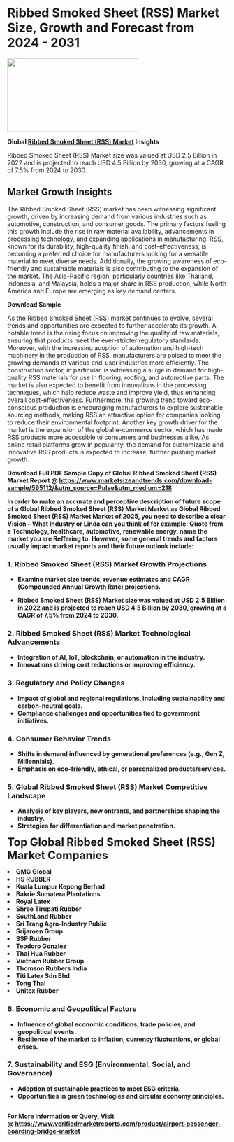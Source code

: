 <H1>Ribbed Smoked Sheet (RSS) Market Size, Growth and Forecast from 2024 - 2031</H1><img class="aligncenter size-medium wp-image-584254" src="https://thirdeyenews.in/wp-content/uploads/2024/09/Global-Market-Research-300x168.jpeg" alt="" width="300" height="168" /><p><strong>Global&nbsp;<a href="https://www.marketsizeandtrends.com/download-sample/595112/&amp;utm_source=Pulse&amp;utm_medium=218">Ribbed Smoked Sheet (RSS) Market</a> Insights</strong></p><p>Ribbed Smoked Sheet (RSS) Market size was valued at USD 2.5 Billion in 2022 and is projected to reach USD 4.5 Billion by 2030, growing at a CAGR of 7.5% from 2024 to 2030.</p><p><h2>Market Growth Insights</h2> <p>The Ribbed Smoked Sheet (RSS) market has been witnessing significant growth, driven by increasing demand from various industries such as automotive, construction, and consumer goods. The primary factors fueling this growth include the rise in raw material availability, advancements in processing technology, and expanding applications in manufacturing. RSS, known for its durability, high-quality finish, and cost-effectiveness, is becoming a preferred choice for manufacturers looking for a versatile material to meet diverse needs. Additionally, the growing awareness of eco-friendly and sustainable materials is also contributing to the expansion of the market. The Asia-Pacific region, particularly countries like Thailand, Indonesia, and Malaysia, holds a major share in RSS production, while North America and Europe are emerging as key demand centers.</p> <p><strong>Download Sample</strong></p> <p>As the Ribbed Smoked Sheet (RSS) market continues to evolve, several trends and opportunities are expected to further accelerate its growth. A notable trend is the rising focus on improving the quality of raw materials, ensuring that products meet the ever-stricter regulatory standards. Moreover, with the increasing adoption of automation and high-tech machinery in the production of RSS, manufacturers are poised to meet the growing demands of various end-user industries more efficiently. The construction sector, in particular, is witnessing a surge in demand for high-quality RSS materials for use in flooring, roofing, and automotive parts. The market is also expected to benefit from innovations in the processing techniques, which help reduce waste and improve yield, thus enhancing overall cost-effectiveness. Furthermore, the growing trend toward eco-conscious production is encouraging manufacturers to explore sustainable sourcing methods, making RSS an attractive option for companies looking to reduce their environmental footprint. Another key growth driver for the market is the expansion of the global e-commerce sector, which has made RSS products more accessible to consumers and businesses alike. As online retail platforms grow in popularity, the demand for customizable and innovative RSS products is expected to increase, further pushing market growth.</p> <p><strong></p><p><span class=""><strong>Download Full PDF Sample Copy of Global Ribbed Smoked Sheet (RSS) Market Report</strong> @ <a href="https://www.marketsizeandtrends.com/download-sample/595112/&amp;utm_source=Pulse&amp;utm_medium=218" target="_blank">https://www.marketsizeandtrends.com/download-sample/595112/&amp;utm_source=Pulse&amp;utm_medium=218</a></span></p><p>In order to make an accurate and perceptive description of future scope of a Global&nbsp;Ribbed Smoked Sheet (RSS) Market Market as Global&nbsp;Ribbed Smoked Sheet (RSS) Market Market of 2025, you need to describe a clear Vision &ndash; What Industry or Linda can you think of for example: Quote from a Technology, healthcare, automotive, renewable energy, name the market you are Reffering to. However, some general trends and factors usually impact market reports and their future outlook include:</p><h3>1.&nbsp;<strong>Ribbed Smoked Sheet (RSS) Market Growth Projections</strong></h3><ul><li>Examine market size trends, revenue estimates and CAGR (Compounded Annual Growth Rate) projections.</li><li><p>Ribbed Smoked Sheet (RSS) Market size was valued at USD 2.5 Billion in 2022 and is projected to reach USD 4.5 Billion by 2030, growing at a CAGR of 7.5% from 2024 to 2030.</p></li></ul><h3>2.&nbsp;<strong>Ribbed Smoked Sheet (RSS) Market Technological Advancements</strong></h3><ul><li>Integration of AI, IoT, blockchain, or automation in the industry.</li><li>Innovations driving cost reductions or improving efficiency.</li></ul><h3>3.&nbsp;<strong>Regulatory and Policy Changes</strong></h3><ul><li>Impact of global and regional regulations, including sustainability and carbon-neutral goals.</li><li>Compliance challenges and opportunities tied to government initiatives.</li></ul><h3>4.&nbsp;<strong>Consumer Behavior Trends</strong></h3><ul><li>Shifts in demand influenced by generational preferences (e.g., Gen Z, Millennials).</li><li>Emphasis on eco-friendly, ethical, or personalized products/services.</li></ul><h3>5.&nbsp;<strong>Global Ribbed Smoked Sheet (RSS) Market Competitive Landscape</strong></h3><ul><li>Analysis of key players, new entrants, and partnerships shaping the industry.</li><li>Strategies for differentiation and market penetration.</li></ul><p data-pm-slice="1 1 []"><span style="color: inherit; font-family: inherit; font-size: 25px;">Top Global Ribbed Smoked Sheet (RSS) Market Companies</span></p><div class="" data-test-id=""><p><li>GMG Global</li><li> HS RUBBER</li><li> Kuala Lumpur Kepong Berhad</li><li> Bakrie Sumatera Plantations</li><li> Royal Latex</li><li> Shree Tirupati Rubber</li><li> SouthLand Rubber</li><li> Sri Trang Agro-Industry Public</li><li> Srijaroen Group</li><li> SSP Rubber</li><li> Teodoro Gonzlez</li><li> Thai Hua Rubber</li><li> Vietnam Rubber Group</li><li> Thomson Rubbers India</li><li> Titi Latex Sdn Bhd</li><li> Tong Thai</li><li> Unitex Rubber</li></p></div><h3>6.&nbsp;<strong>Economic and Geopolitical Factors</strong></h3><ul><li>Influence of global economic conditions, trade policies, and geopolitical events.</li><li>Resilience of the market to inflation, currency fluctuations, or global crises.</li></ul><h3>7.&nbsp;<strong>Sustainability and ESG (Environmental, Social, and Governance)</strong></h3><ul><li>Adoption of sustainable practices to meet ESG criteria.</li><li>Opportunities in green technologies and circular economy principles.</li></ul><h2><strong style="font-size: 14px;">For More Information or Query, Visit @&nbsp;</strong><a style="background-color: #ffffff; font-size: 14px;" href="https://www.marketsizeandtrends.com/report/ribbed-smoked-sheet-rss-market/" target="_blank">https://www.verifiedmarketreports.com/product/airport-passenger-boarding-bridge-market</a></h2>
